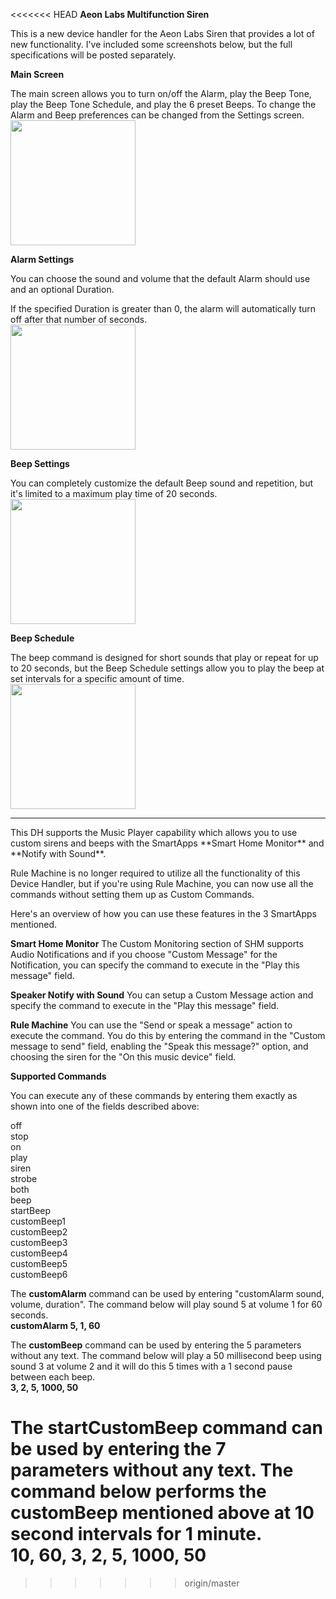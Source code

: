 <<<<<<< HEAD
**Aeon Labs Multifunction Siren**

This is a new device handler for the Aeon Labs Siren that provides a lot of new functionality.  I've included some screenshots below, but the full specifications will be posted separately.

**Main Screen**

The main screen allows you to turn on/off the Alarm, play the Beep Tone, play the Beep Tone Schedule, and play the 6 preset Beeps.  To change the Alarm and Beep preferences can be changed from the Settings screen.<br />
<img width="200" src="https://raw.githubusercontent.com/krlaframboise/SmartThings/master/DeviceTypes/AeonLabsMultifunctionSiren/Main.png" />

**Alarm Settings**

You can choose the sound and volume that the default Alarm should use and an optional Duration.

If the specified Duration is greater than 0, the alarm will automatically turn off after that number of seconds.<br />
<img width="200" src="https://raw.githubusercontent.com/krlaframboise/SmartThings/master/DeviceTypes/AeonLabsMultifunctionSiren/AlarmSettings.png" />
 
**Beep Settings**

You can completely customize the default Beep sound and repetition, but it's limited to a maximum play time of 20 seconds.<br />
<img width="200" src="https://raw.githubusercontent.com/krlaframboise/SmartThings/master/DeviceTypes/AeonLabsMultifunctionSiren/BeepSettings.png" />

**Beep Schedule**

The beep command is designed for short sounds that play or repeat for up to 20 seconds, but the Beep Schedule settings allow you to play the beep at set intervals for a specific amount of time.<br />
<img width="200" src="https://raw.githubusercontent.com/krlaframboise/SmartThings/master/DeviceTypes/AeonLabsMultifunctionSiren/BeepScheduleSettings.png" />
<hr />
This DH supports the Music Player capability which allows you to use custom sirens and beeps with the SmartApps **Smart Home Monitor** and **Notify with Sound**.  

Rule Machine is no longer required to utilize all the functionality of this Device Handler, but if you're using Rule Machine, you can now use all the commands without setting them up as Custom Commands.

Here's an overview of how you can use these features in the 3 SmartApps mentioned.

**Smart Home Monitor**
The Custom Monitoring section of SHM supports Audio Notifications and if you choose "Custom Message" for the Notification, you can specify the command to execute in the "Play this message" field.

**Speaker Notify with Sound**
You can setup a Custom Message action and specify the command to execute in the "Play this message" field.

**Rule Machine**
You can use the "Send or speak a message" action to execute the command.  You do this by entering the command in the "Custom message to send" field, enabling the "Speak this message?" option, and choosing the siren for the "On this music device" field.

**Supported Commands**

You can execute any of these commands by entering them exactly as shown into one of the fields described above:

off<br />
stop<br />
on<br />
play<br />
siren<br />
strobe<br />
both<br />
beep<br />
startBeep<br />
customBeep1<br />
customBeep2<br />
customBeep3<br />
customBeep4<br />
customBeep5<br />
customBeep6

The **customAlarm** command can be used by entering "customAlarm sound, volume, duration".  The command below will play sound 5 at volume 1 for 60 seconds.<br />
    **customAlarm 5, 1, 60**

The **customBeep** command can be used by entering the 5 parameters without any text.  The command below will play a 50 millisecond beep using sound 3 at volume 2 and it will do this 5 times with a 1 second pause between each beep.<br />
    **3, 2, 5, 1000, 50**
    
The **startCustomBeep** command can be used by entering the 7 parameters without any text.  The command below performs the customBeep mentioned above at 10 second intervals for 1 minute.<br />
    **10, 60, 3, 2, 5, 1000, 50**
=======

>>>>>>> origin/master
